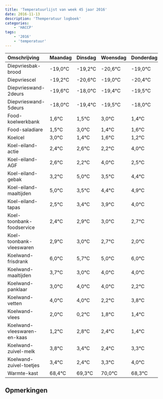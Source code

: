 ```yaml
---
title: 'Temperatuurlijst van week 45 jaar 2016'
date: 2016-11-13
description: 'Themperatuur logboek'
categories:
    - 'HACCP'
tags:
    - '2016'
    - 'temperatuur'
---
```

|Omschrijving|Maandag|Dinsdag|Woensdag|Donderdag|Vrijdag|Zaterdag|Zondag|
|:---|:---|:---|:---|:---|:---|:---|:---|
|Diepvriesbak-brood|-19,0°C|-19,2°C|-20,6°C|-19,0°C|-20,4°C|-20,5°C|-19,0°C|
|Diepvriescel|-19,2°C|-20,6°C|-19,0°C|-20,4°C|-20,5°C|-19,0°C|-20,6°C|
|Diepvrieswand-2deurs|-19,6°C|-18,0°C|-19,4°C|-19,5°C|-18,0°C|-19,6°C|-19,4°C|
|Diepvrieswand-5deurs|-18,0°C|-19,4°C|-19,5°C|-18,0°C|-19,6°C|-19,4°C|-19,8°C|
|Food-koelwerkbank|1,6°C|1,5°C|3,0°C|1,4°C|1,6°C|1,2°C|3,0°C|
|Food-saladiare|1,5°C|3,0°C|1,4°C|1,6°C|1,2°C|3,0°C|1,5°C|
|Koelcel|3,0°C|1,4°C|1,6°C|1,2°C|3,0°C|1,5°C|2,4°C|
|Koel-eiland-actie|2,4°C|2,6°C|2,2°C|4,0°C|2,5°C|3,4°C|3,9°C|
|Koel-eiland-AGF|2,6°C|2,2°C|4,0°C|2,5°C|3,4°C|3,9°C|4,0°C|
|Koel-eiland-gebak|3,2°C|5,0°C|3,5°C|4,4°C|4,9°C|5,0°C|4,7°C|
|Koel-eiland-maaltijden|5,0°C|3,5°C|4,4°C|4,9°C|5,0°C|4,7°C|4,0°C|
|Koel-eiland-tapas|2,5°C|3,4°C|3,9°C|4,0°C|3,7°C|3,0°C|4,0°C|
|Koel-toonbank-foodservice|2,4°C|2,9°C|3,0°C|2,7°C|2,0°C|3,0°C|3,0°C|
|Koel-toonbank-vleeswaren|2,9°C|3,0°C|2,7°C|2,0°C|3,0°C|3,0°C|1,2°C|
|Koelwand-frisdrank|6,0°C|5,7°C|5,0°C|6,0°C|6,0°C|4,2°C|5,8°C|
|Koelwand-maaltijden|3,7°C|3,0°C|4,0°C|4,0°C|2,2°C|3,8°C|3,4°C|
|Koelwand-panklaar|3,0°C|4,0°C|4,0°C|2,2°C|3,8°C|3,4°C|2,4°C|
|Koelwand-vetten|4,0°C|4,0°C|2,2°C|3,8°C|3,4°C|2,4°C|3,3°C|
|Koelwand-vlees|2,0°C|0,2°C|1,8°C|1,4°C|0,4°C|1,3°C|2,0°C|
|Koelwand-vleeswaren-en-kaas|1,2°C|2,8°C|2,4°C|1,4°C|2,3°C|3,0°C|1,3°C|
|Koelwand-zuivel-melk|3,8°C|3,4°C|2,4°C|3,3°C|4,0°C|2,3°C|2,5°C|
|Koelwand-zuivel-toetjes|3,4°C|2,4°C|3,3°C|4,0°C|2,3°C|2,5°C|2,5°C|
|Warmte-kast|68,4°C|69,3°C|70,0°C|68,3°C|68,5°C|68,5°C|68,3°C|

## Opmerkingen


